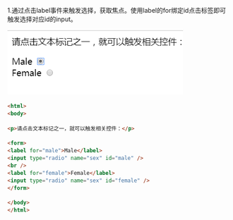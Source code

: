 1.通过点击label事件来触发选择，获取焦点。使用label的for绑定id点击标签即可触发选择对应id的input。

![1552468853223](assets/1552468853223.png)

```html
<html>
<body>

<p>请点击文本标记之一，就可以触发相关控件：</p>

<form>
<label for="male">Male</label>
<input type="radio" name="sex" id="male" />
<br />
<label for="female">Female</label>
<input type="radio" name="sex" id="female" />
</form>

</body>
</html>
```

